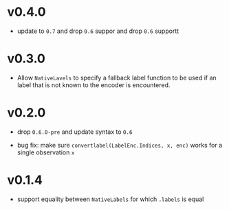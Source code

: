# v0.4.0

- update to `0.7` and drop `0.6` suppor and drop `0.6` supportt

# v0.3.0

- Allow `NativeLavels` to specify a fallback label function to be used if
  an label that is not known to the encoder is encountered.

# v0.2.0

- drop `0.6.0-pre` and update syntax to `0.6`

- bug fix: make sure `convertlabel(LabelEnc.Indices, x, enc)`
  works for a single observation `x`

# v0.1.4

- support equality between `NativeLabels` for which `.labels` is equal
